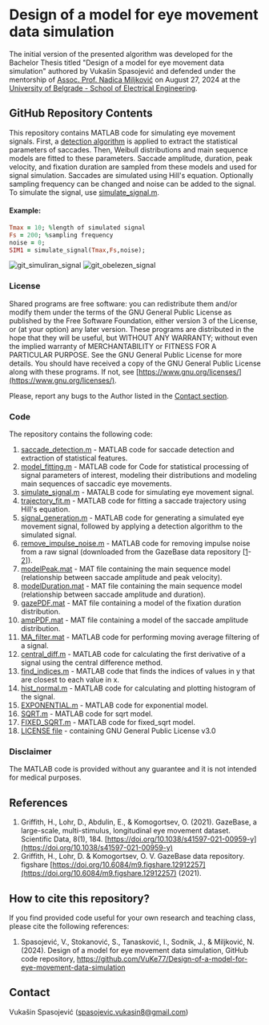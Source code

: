 
# Design of a model for eye movement data simulation
The initial version of the presented algorithm was developed for the Bachelor Thesis titled "Design of a model for eye movement data simulation" authored by Vukašin Spasojević and defended under the mentorship of [Assoc. Prof. Nadica Miljković](https://www.etf.bg.ac.rs/en/faculty/staff/nadica-miljkovic-4323) on August 27, 2024 at the [University of Belgrade - School of Electrical Engineering](https://www.etf.bg.ac.rs/en).

## GitHub Repository Contents
This repository contains MATLAB code for simulating eye movement signals. First, a [detection algorithm](https://github.com/VuKe77/Design-of-a-model-for-eye-movement-data-simulation/blob/master/saccade_detection.m) is applied to extract the statistical parameters of saccades. Then, Weibull distributions and main sequence models are fitted to these parameters. Saccade amplitude, duration, peak velocity, and fixation duration are sampled from these models and used for signal simulation. Saccades are simulated using Hill's equation. Optionally sampling frequency can be changed and noise can be added to the signal. To simulate the signal, use [simulate_signal.m](https://github.com/VuKe77/Design-of-a-model-for-eye-movement-data-simulation/blob/master/simulate_signal.m). 
#### Example:
```ruby
Tmax = 10; %length of simulated signal
Fs = 200; %sampling frequency
noise = 0;
SIM1 = simulate_signal(Tmax,Fs,noise);

```
![git_simuliran_signal](https://github.com/user-attachments/assets/59b4fb37-3d80-4e44-8e8c-b82fa3b89aa5)
![git_obelezen_signal](https://github.com/user-attachments/assets/fb18c65b-2689-4749-b0a8-7be8328880ae)







### License
Shared programs are free software: you can redistribute them and/or modify them under the terms of the GNU General Public License as published by the Free Software Foundation, either version 3 of the License, or (at your option) any later version. These programs are distributed in the hope that they will be useful, but WITHOUT ANY WARRANTY; without even the implied warranty of MERCHANTABILITY or FITNESS FOR A PARTICULAR PURPOSE. See the GNU General Public License for more details. You should have received a copy of the GNU General Public License along with these programs. If not, see [https://www.gnu.org/licenses/](https://www.gnu.org/licenses/).

Please, report any bugs to the Author listed in the [Contact section](https://github.com/VuKe77/Design-of-a-model-for-eye-movement-data-simulation?tab=readme-ov-file#contacts).

### Code
The repository contains the following code:

1) [saccade_detection.m](https://github.com/VuKe77/Design-of-a-model-for-eye-movement-data-simulation/blob/master/saccade_detection.m) - MATLAB code for saccade detection and extraction of statistical features.
2) [model_fitting.m](https://github.com/VuKe77/Design-of-a-model-for-eye-movement-data-simulation/blob/master/model_fitting.m) - MATLAB code for Code for statistical processing of signal parameters of interest, modeling their distributions and modeling main sequences of saccadic eye movements.
3) [simulate_signal.m](https://github.com/VuKe77/Design-of-a-model-for-eye-movement-data-simulation/blob/master/simulate_signal.m) - MATALB code for simulating eye movement signal.
4) [trajectory_fit.m](https://github.com/VuKe77/Design-of-a-model-for-eye-movement-data-simulation/blob/master/trajectory_fit.m) - MATLAB code for fitting a saccade trajectory using Hill's equation.
5) [signal_generation.m](https://github.com/VuKe77/Design-of-a-model-for-eye-movement-data-simulation/blob/master/signal_generation.m) - MATLAB code for generating a simulated eye movement signal, followed by applying a detection algorithm to the simulated signal.
6) [remove_impulse_noise.m](https://github.com/VuKe77/Design-of-a-model-for-eye-movement-data-simulation/blob/master/remove_impulse_noise.m) - MATLAB code for removing impulse noise from a raw signal (downloaded from the GazeBase data repository [[1](https://doi.org/10.1038/s41597-021-00959-y)-[2](https://doi.org/10.6084/m9.figshare.12912257)]).
7) [modelPeak.mat](https://github.com/VuKe77/Design-of-a-model-for-eye-movement-data-simulation/blob/master/modelPeak.mat) - MAT file containing the main sequence model (relationship between saccade amplitude and peak velocity).
8) [modelDuration.mat](https://github.com/VuKe77/Design-of-a-model-for-eye-movement-data-simulation/blob/master/modelDuration.mat) - MAT file containing the main sequence model (relationship between saccade amplitude and duration).
9) [gazePDF.mat](https://github.com/VuKe77/Design-of-a-model-for-eye-movement-data-simulation/blob/master/gazePDF.mat) - MAT file containing a model of the fixation duration distribution.
10) [ampPDF.mat](https://github.com/VuKe77/Design-of-a-model-for-eye-movement-data-simulation/blob/master/ampPDF.mat) - MAT file containing a model of the saccade amplitude distribution.
11) [MA_filter.mat](https://github.com/VuKe77/Design-of-a-model-for-eye-movement-data-simulation/blob/master/MA_filter.m) - MATLAB code for performing moving average filtering of a signal.
12) [central_diff.m](https://github.com/VuKe77/Design-of-a-model-for-eye-movement-data-simulation/blob/master/central_diff.m) - MATLAB code for calculating the first derivative of a signal using the central difference method.
13) [find_indices.m](https://github.com/VuKe77/Design-of-a-model-for-eye-movement-data-simulation/blob/master/find_indices.m) - MATLAB code that finds the indices of values in y that are closest to each value in x.
14) [hist_normal.m](https://github.com/VuKe77/Design-of-a-model-for-eye-movement-data-simulation/blob/master/hist_normal.m) - MATLAB code for calculating and plotting histogram of the signal.
15) [EXPONENTIAL.m](https://github.com/VuKe77/Design-of-a-model-for-eye-movement-data-simulation/blob/master/EXPONENTIAL.m) - MATLAB code for exponential model.
16) [SQRT.m](https://github.com/VuKe77/Design-of-a-model-for-eye-movement-data-simulation/blob/master/SQRT.m) - MATLAB code for sqrt model.
17) [FIXED_SQRT.m](https://github.com/VuKe77/Design-of-a-model-for-eye-movement-data-simulation/blob/master/FIXED_SQRT.m) - MATLAB code for fixed_sqrt model.
18) [LICENSE file](https://github.com/VuKe77/Design-of-a-model-for-eye-movement-data-simulation/blob/master/LICENSE) - containing GNU General Public License v3.0

### Disclaimer
The MATLAB code is provided without any guarantee and it is not intended for medical purposes.

## References
1) Griffith, H., Lohr, D., Abdulin, E., & Komogortsev, O. (2021). GazeBase, a large-scale, multi-stimulus, longitudinal eye movement dataset. Scientific Data, 8(1), 184. [https://doi.org/10.1038/s41597-021-00959-y](https://doi.org/10.1038/s41597-021-00959-y)
2) Griffith, H., Lohr, D. & Komogortsev, O. V. GazeBase data repository. figshare [https://doi.org/10.6084/m9.figshare.12912257](https://doi.org/10.6084/m9.figshare.12912257) (2021).

## How to cite this repository?
If you find provided code useful for your own research and teaching class, please cite the following references:
1) Spasojević, V., Stokanović, S., Tanasković, I., Sodnik, J., & Miljković, N. (2024). Design of a model for eye movement data simulation, GitHub code repository, https://github.com/VuKe77/Design-of-a-model-for-eye-movement-data-simulation

## Contact
Vukašin Spasojević ([spasojevic.vukasin8@gmail.com](mailto:spasojevic.vukasin8@gmail.com))
